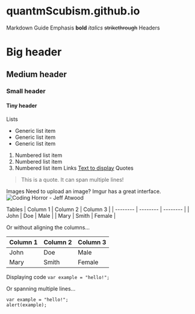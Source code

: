 # quantmScubism.github.io

Markdown Guide
Emphasis
**bold**
*italics*
~~strikethrough~~
Headers
# Big header
## Medium header
### Small header
#### Tiny header
Lists
* Generic list item
* Generic list item
* Generic list item

1. Numbered list item
2. Numbered list item
3. Numbered list item
Links
[Text to display](http://www.example.com)
Quotes
> This is a quote.
> It can span multiple lines!

Images   Need to upload an image? Imgur has a great interface.
![Coding Horror - Jeff Atwood](https://blog.codinghorror.com/content/images/uploads/2006/07/6a0120a85dcdae970b0128776fd125970c-pi.jpg)

Tables
| Column 1 | Column 2 | Column 3 |
| -------- | -------- | -------- |
| John     | Doe      | Male     |
| Mary     | Smith    | Female   |

Or without aligning the columns...

| Column 1 | Column 2 | Column 3 |
| -------- | -------- | -------- |
| John | Doe | Male |
| Mary | Smith | Female |
Displaying code
`var example = "hello!";`

Or spanning multiple lines...

```
var example = "hello!";
alert(example);
```
